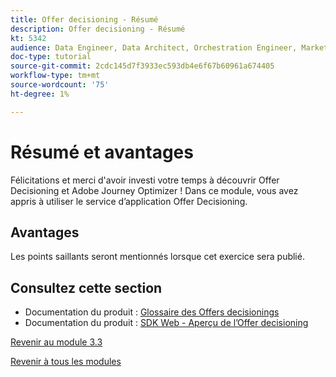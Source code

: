 ```yaml
---
title: Offer decisioning - Résumé
description: Offer decisioning - Résumé
kt: 5342
audience: Data Engineer, Data Architect, Orchestration Engineer, Marketer
doc-type: tutorial
source-git-commit: 2cdc145d7f3933ec593db4e6f67b60961a674405
workflow-type: tm+mt
source-wordcount: '75'
ht-degree: 1%

---
```


# Résumé et avantages

Félicitations et merci d&#39;avoir investi votre temps à découvrir Offer Decisioning et Adobe Journey Optimizer !
Dans ce module, vous avez appris à utiliser le service d’application Offer Decisioning.

## Avantages

Les points saillants seront mentionnés lorsque cet exercice sera publié.

## Consultez cette section

- Documentation du produit : [Glossaire des Offers decisionings](https://experienceleague.adobe.com/docs/journey-optimizer/using/offer-decisioniong/get-started-decision/starting-offer-decisioning.html#glossary?lang=fr)
- Documentation du produit : [SDK Web - Aperçu de l’Offer decisioning](https://experienceleague.adobe.com/docs/experience-platform/edge/personalization/offer-decisioning/offer-decisioning-overview.html?lang=fr)

[Revenir au module 3.3](./offer-decisioning.md)

[Revenir à tous les modules](../../../overview.md)
